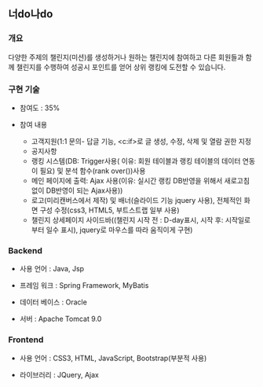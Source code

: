 ## 너do나do   

### 개요
다양한 주제의 챌린지(미션)를 생성하거나 원하는 챌린지에 참여하고 다른 회원들과 함께 챌린지를 수행하여 성공시 포인트를 얻어 상위 랭킹에 도전할 수 있습니다.



### 구현 기술

- 참여도 : 35%

- 참여 내용

    * 고객지원(1:1 문의- 답글 기능, <c:if>로 글 생성, 수정, 삭제 및 열람 권한 지정
    * 공지사항
    * 랭킹 시스템(DB: Trigger사용( 이유: 회원 테이블과 랭킹 테이블의 데이터 연동이 필요) 및 분석 함수(rank over())사용 
    * 메인 페이지에 출력: Ajax 사용(이유: 실시간 랭킹 DB반영을 위해서 새로고침없이 DB반영이 되는 Ajax사용))
    * 로고(미리캔버스에서 제작) 및 배너(슬라이드 기능 jquery 사용), 전체적인 화면 구성 수정(css3, HTML5, 부트스트랩 일부 사용)
    * 챌린지 상세페이지 사이드바((챌린지 시작 전 : D-day표시, 시작 후: 시작일로부터 일수 표시), jquery로 마우스를 따라 움직이게 구현) 


### Backend

- 사용 언어 : Java, Jsp

- 프레임 워크 : Spring Framework, MyBatis              

- 데이터 베이스 : Oracle

- 서버 : Apache Tomcat 9.0


### Frontend

- 사용 언어 :  CSS3, HTML, JavaScript, Bootstrap(부분적 사용)

- 라이브러리 : JQuery, Ajax


